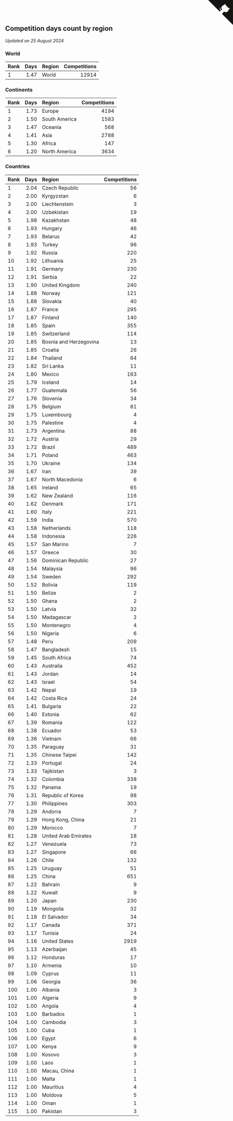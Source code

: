 ## Competition days count by region

*Updated on 25 August 2024*


### World

| Rank | Days | Region | Competitions |
| :--- | ---: | :--- | ---: |
| 1 | 1.47 | World | 12914 |

### Continents

| Rank | Days | Region | Competitions |
| :--- | ---: | :--- | ---: |
| 1 | 1.73 | Europe | 4194 |
| 2 | 1.50 | South America | 1583 |
| 3 | 1.47 | Oceania | 568 |
| 4 | 1.41 | Asia | 2788 |
| 5 | 1.30 | Africa | 147 |
| 6 | 1.20 | North America | 3634 |

### Countries

| Rank | Days | Region | Competitions |
| :--- | ---: | :--- | ---: |
| 1 | 2.04 | Czech Republic | 56 |
| 2 | 2.00 | Kyrgyzstan | 6 |
| 3 | 2.00 | Liechtenstein | 3 |
| 4 | 2.00 | Uzbekistan | 19 |
| 5 | 1.98 | Kazakhstan | 48 |
| 6 | 1.93 | Hungary | 46 |
| 7 | 1.93 | Belarus | 42 |
| 8 | 1.93 | Turkey | 96 |
| 9 | 1.92 | Russia | 220 |
| 10 | 1.92 | Lithuania | 25 |
| 11 | 1.91 | Germany | 230 |
| 12 | 1.91 | Serbia | 22 |
| 13 | 1.90 | United Kingdom | 240 |
| 14 | 1.88 | Norway | 121 |
| 15 | 1.88 | Slovakia | 40 |
| 16 | 1.87 | France | 295 |
| 17 | 1.87 | Finland | 140 |
| 18 | 1.85 | Spain | 355 |
| 19 | 1.85 | Switzerland | 114 |
| 20 | 1.85 | Bosnia and Herzegovina | 13 |
| 21 | 1.85 | Croatia | 26 |
| 22 | 1.84 | Thailand | 64 |
| 23 | 1.82 | Sri Lanka | 11 |
| 24 | 1.80 | Mexico | 163 |
| 25 | 1.79 | Iceland | 14 |
| 26 | 1.77 | Guatemala | 56 |
| 27 | 1.76 | Slovenia | 34 |
| 28 | 1.75 | Belgium | 81 |
| 29 | 1.75 | Luxembourg | 4 |
| 30 | 1.75 | Palestine | 4 |
| 31 | 1.73 | Argentina | 88 |
| 32 | 1.72 | Austria | 29 |
| 33 | 1.72 | Brazil | 489 |
| 34 | 1.71 | Poland | 463 |
| 35 | 1.70 | Ukraine | 134 |
| 36 | 1.67 | Iran | 39 |
| 37 | 1.67 | North Macedonia | 6 |
| 38 | 1.65 | Ireland | 65 |
| 39 | 1.62 | New Zealand | 116 |
| 40 | 1.62 | Denmark | 171 |
| 41 | 1.60 | Italy | 221 |
| 42 | 1.59 | India | 570 |
| 43 | 1.58 | Netherlands | 118 |
| 44 | 1.58 | Indonesia | 226 |
| 45 | 1.57 | San Marino | 7 |
| 46 | 1.57 | Greece | 30 |
| 47 | 1.56 | Dominican Republic | 27 |
| 48 | 1.54 | Malaysia | 96 |
| 49 | 1.54 | Sweden | 292 |
| 50 | 1.52 | Bolivia | 119 |
| 51 | 1.50 | Belize | 2 |
| 52 | 1.50 | Ghana | 2 |
| 53 | 1.50 | Latvia | 32 |
| 54 | 1.50 | Madagascar | 2 |
| 55 | 1.50 | Montenegro | 4 |
| 56 | 1.50 | Nigeria | 6 |
| 57 | 1.48 | Peru | 209 |
| 58 | 1.47 | Bangladesh | 15 |
| 59 | 1.45 | South Africa | 74 |
| 60 | 1.43 | Australia | 452 |
| 61 | 1.43 | Jordan | 14 |
| 62 | 1.43 | Israel | 54 |
| 63 | 1.42 | Nepal | 19 |
| 64 | 1.42 | Costa Rica | 24 |
| 65 | 1.41 | Bulgaria | 22 |
| 66 | 1.40 | Estonia | 62 |
| 67 | 1.39 | Romania | 122 |
| 68 | 1.38 | Ecuador | 53 |
| 69 | 1.36 | Vietnam | 66 |
| 70 | 1.35 | Paraguay | 31 |
| 71 | 1.35 | Chinese Taipei | 142 |
| 72 | 1.33 | Portugal | 24 |
| 73 | 1.33 | Tajikistan | 3 |
| 74 | 1.32 | Colombia | 338 |
| 75 | 1.32 | Panama | 19 |
| 76 | 1.31 | Republic of Korea | 98 |
| 77 | 1.30 | Philippines | 303 |
| 78 | 1.29 | Andorra | 7 |
| 79 | 1.29 | Hong Kong, China | 21 |
| 80 | 1.29 | Morocco | 7 |
| 81 | 1.28 | United Arab Emirates | 18 |
| 82 | 1.27 | Venezuela | 73 |
| 83 | 1.27 | Singapore | 66 |
| 84 | 1.26 | Chile | 132 |
| 85 | 1.25 | Uruguay | 51 |
| 86 | 1.25 | China | 651 |
| 87 | 1.22 | Bahrain | 9 |
| 88 | 1.22 | Kuwait | 9 |
| 89 | 1.20 | Japan | 230 |
| 90 | 1.19 | Mongolia | 32 |
| 91 | 1.18 | El Salvador | 34 |
| 92 | 1.17 | Canada | 371 |
| 93 | 1.17 | Tunisia | 24 |
| 94 | 1.16 | United States | 2919 |
| 95 | 1.13 | Azerbaijan | 45 |
| 96 | 1.12 | Honduras | 17 |
| 97 | 1.10 | Armenia | 10 |
| 98 | 1.09 | Cyprus | 11 |
| 99 | 1.06 | Georgia | 36 |
| 100 | 1.00 | Albania | 3 |
| 101 | 1.00 | Algeria | 9 |
| 102 | 1.00 | Angola | 4 |
| 103 | 1.00 | Barbados | 1 |
| 104 | 1.00 | Cambodia | 3 |
| 105 | 1.00 | Cuba | 1 |
| 106 | 1.00 | Egypt | 6 |
| 107 | 1.00 | Kenya | 9 |
| 108 | 1.00 | Kosovo | 3 |
| 109 | 1.00 | Laos | 1 |
| 110 | 1.00 | Macau, China | 1 |
| 111 | 1.00 | Malta | 1 |
| 112 | 1.00 | Mauritius | 4 |
| 113 | 1.00 | Moldova | 5 |
| 114 | 1.00 | Oman | 1 |
| 115 | 1.00 | Pakistan | 3 |


<a href="https://github.com/JustinTimeCuber/wca_statistics" class="github-corner" aria-label="View source on Github"><svg width="80" height="80" viewBox="0 0 250 250" style="fill:#151513; color:#fff; position: absolute; top: 0; border: 0; right: 0;" aria-hidden="true"><path d="M0,0 L115,115 L130,115 L142,142 L250,250 L250,0 Z"></path><path d="M128.3,109.0 C113.8,99.7 119.0,89.6 119.0,89.6 C122.0,82.7 120.5,78.6 120.5,78.6 C119.2,72.0 123.4,76.3 123.4,76.3 C127.3,80.9 125.5,87.3 125.5,87.3 C122.9,97.6 130.6,101.9 134.4,103.2" fill="currentColor" style="transform-origin: 130px 106px;" class="octo-arm"></path><path d="M115.0,115.0 C114.9,115.1 118.7,116.5 119.8,115.4 L133.7,101.6 C136.9,99.2 139.9,98.4 142.2,98.6 C133.8,88.0 127.5,74.4 143.8,58.0 C148.5,53.4 154.0,51.2 159.7,51.0 C160.3,49.4 163.2,43.6 171.4,40.1 C171.4,40.1 176.1,42.5 178.8,56.2 C183.1,58.6 187.2,61.8 190.9,65.4 C194.5,69.0 197.7,73.2 200.1,77.6 C213.8,80.2 216.3,84.9 216.3,84.9 C212.7,93.1 206.9,96.0 205.4,96.6 C205.1,102.4 203.0,107.8 198.3,112.5 C181.9,128.9 168.3,122.5 157.7,114.1 C157.9,116.9 156.7,120.9 152.7,124.9 L141.0,136.5 C139.8,137.7 141.6,141.9 141.8,141.8 Z" fill="currentColor" class="octo-body"></path></svg></a><style>.github-corner:hover .octo-arm{animation:octocat-wave 560ms ease-in-out}@keyframes octocat-wave{0%,100%{transform:rotate(0)}20%,60%{transform:rotate(-25deg)}40%,80%{transform:rotate(10deg)}}@media (max-width:500px){.github-corner:hover .octo-arm{animation:none}.github-corner .octo-arm{animation:octocat-wave 560ms ease-in-out}}</style>
